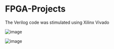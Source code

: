 # FPGA-Projects
The Verilog code was stimulated using Xilinx Vivado

![image](https://user-images.githubusercontent.com/71482618/221395695-dc4f7b49-6550-4110-a938-030d412413c3.png)


![image](https://user-images.githubusercontent.com/71482618/221395653-21f3500d-9d70-4bf6-aeb5-63cf686454ea.png)


